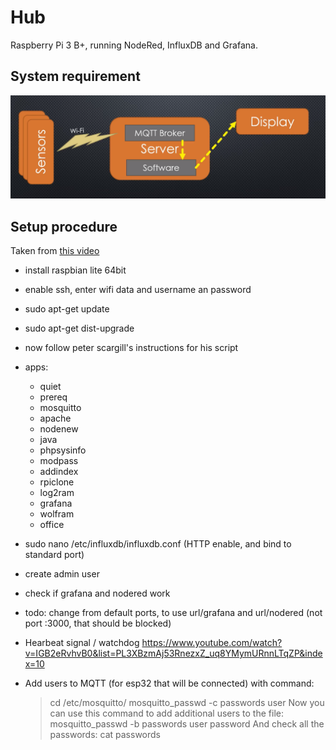 # Hub

Raspberry Pi 3 B+, running NodeRed, InfluxDB and Grafana.

## System requirement

![System reference idea](system_idea.png)

## Setup procedure

Taken from [this video](https://www.youtube.com/watch?v=I4alYbgDi4I&list=PL3XBzmAj53RnezxZ_uq8YMymURnnLTqZP&index=9)

- install raspbian lite 64bit
- enable ssh, enter wifi data and username an password
- sudo apt-get update
- sudo apt-get dist-upgrade

- now follow peter scargill's instructions for his script
- apps:
  - quiet
  - prereq
  - mosquitto
  - apache
  - nodenew
  - java
  - phpsysinfo
  - modpass
  - addindex
  - rpiclone
  - log2ram
  - grafana
  - wolfram
  - office

- sudo nano /etc/influxdb/influxdb.conf (HTTP enable, and bind to standard port)

- create admin user

- check if grafana and nodered work

- todo: change from default ports, to use url/grafana and url/nodered (not port :3000, that should be blocked)

- Hearbeat signal / watchdog
  https://www.youtube.com/watch?v=IGB2eRvhvB0&list=PL3XBzmAj53RnezxZ_uq8YMymURnnLTqZP&index=10

- Add users to MQTT (for esp32 that will be connected) with command:
  > cd /etc/mosquitto/
  > mosquitto_passwd -c passwords user
  Now you can use this command to add additional users to the file:
  > mosquitto_passwd -b passwords user password
  And check all the passwords:
  > cat passwords
